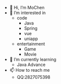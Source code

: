 - 👋 Hi, I’m MoChen
- 👀 I’m interested in 
  - code
    - Java
    - Spring
    - vue
    - uniapp
  - entertainment
    - Game
    - Movie
- 🌱 I’m currently learning
  - Java Advance
- 📫 How to reach me
  - QQ:2827075398
